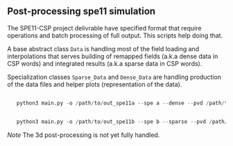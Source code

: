 ## Post-processing spe11 simulation

The SPE11-CSP project delivrable have specified format that require operations and batch processing of 
full output. This scripts help doing that.

A base abstract class `Data` is handling most of the field loading and interpolations that serves building of
remapped fields (a.k.a dense data in CSP words) and integrated results (a.k.a sparse data in CSP words).

Specialization classes `Sparse_Data` and `Dense_Data` are handling production of the data files and 
helper plots (representation of the data).

````python

   python3 main.py -o /path/to/out_spe11a --spe a --dense --pvd /path/to/vtkOutput.pvd --solute /path/to/solubility_table.csv --units h g Pa

````


````python

   python3 main.py -o /path/to/out_spe11b --spe b --sparse --pvd /path/to/vtkOutput.pvd  --units y t bar --solute /path/to/solubility_table.csv --units y kg bar

````

_Note_ The 3d post-processing is not yet fully handled.
